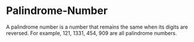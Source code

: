 # Palindrome-Number
A palindrome number is a number that remains the same when its digits are reversed. For example, 121, 1331, 454, 909 are all palindrome numbers.
